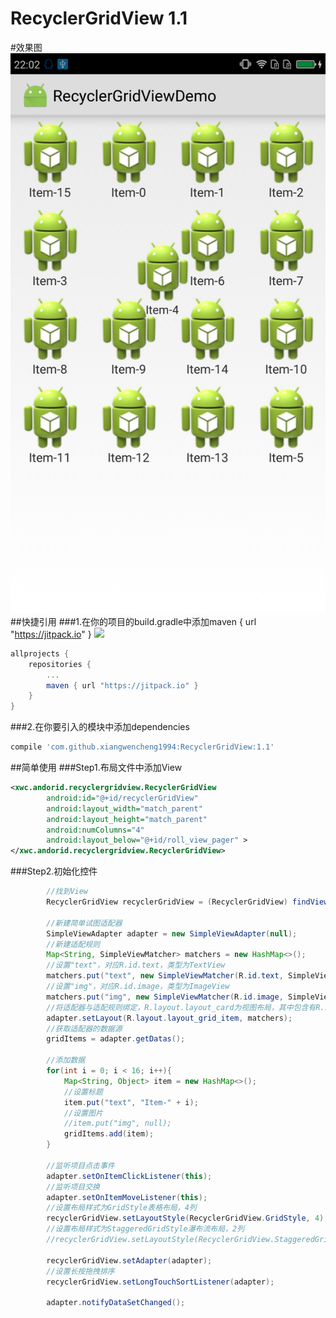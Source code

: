 # RecyclerGridView 1.1
#效果图
![image](https://github.com/xiangwencheng1994/RecyclerGridView/blob/master/app/demo1.png)
##快捷引用
###1.在你的项目的build.gradle中添加maven { url "https://jitpack.io" } [![](https://jitpack.io/v/xiangwencheng1994/RecyclerGridView.svg)](https://jitpack.io/#xiangwencheng1994/RecyclerGridView)
```gradle
allprojects {
    repositories {
        ...
        maven { url "https://jitpack.io" }
    }
}
```
###2.在你要引入的模块中添加dependencies
```gradle
compile 'com.github.xiangwencheng1994:RecyclerGridView:1.1'
```
##简单使用
###Step1.布局文件中添加View
```xml
<xwc.andorid.recyclergridview.RecyclerGridView
        android:id="@+id/recyclerGridView"
        android:layout_width="match_parent"
        android:layout_height="match_parent"
        android:numColumns="4"
        android:layout_below="@+id/roll_view_pager" >
</xwc.andorid.recyclergridview.RecyclerGridView>
```
###Step2.初始化控件
```java
        //找到View
        RecyclerGridView recyclerGridView = (RecyclerGridView) findViewById(R.id.recyclerGridView);

        //新建简单试图适配器
        SimpleViewAdapter adapter = new SimpleViewAdapter(null);
        //新建适配规则
        Map<String, SimpleViewMatcher> matchers = new HashMap<>();
        //设置"text"，对应R.id.text，类型为TextView
        matchers.put("text", new SimpleViewMatcher(R.id.text, SimpleViewMatcher.TEXTVIEW));
        //设置"img"，对应R.id.image，类型为ImageView
        matchers.put("img", new SimpleViewMatcher(R.id.image, SimpleViewMatcher.IMAGEVIEW));
        //将适配器与适配规则绑定，R.layout.layout_card为视图布局，其中包含有R.id.text和R.id.image
        adapter.setLayout(R.layout.layout_grid_item, matchers);
        //获取适配器的数据源
        gridItems = adapter.getDatas();

        //添加数据
        for(int i = 0; i < 16; i++){
            Map<String, Object> item = new HashMap<>();
            //设置标题
            item.put("text", "Item-" + i);
            //设置图片
            //item.put("img", null);
            gridItems.add(item);
        }

        //监听项目点击事件
        adapter.setOnItemClickListener(this);
        //监听项目交换
        adapter.setOnItemMoveListener(this);
        //设置布局样式为GridStyle表格布局，4列
        recyclerGridView.setLayoutStyle(RecyclerGridView.GridStyle, 4);
        //设置布局样式为StaggeredGridStyle瀑布流布局，2列
        //recyclerGridView.setLayoutStyle(RecyclerGridView.StaggeredGridStyle, 2);

        recyclerGridView.setAdapter(adapter);
        //设置长按拖拽排序
        recyclerGridView.setLongTouchSortListener(adapter);

        adapter.notifyDataSetChanged();
```
